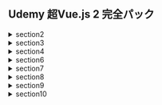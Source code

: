 ## Udemy 超Vue.js 2 完全パック
<details><summary>section2</summary>
  <div>
    <ul>
      <li>#27ウォッチャを使ってデータが変わった時に特定の処理をする</li>
      <li>#28丸かっこ（）は、二重中括弧とv-onディレクティブにおいて、いつ必要なのか</li>
      <li>#29クラスをデータにバインディング(紐付け)する方法その１。オブジェクトを渡し、真偽値を使って動的に適応させるクラスを切り替える</li>
      <li>#30クラスをデータにバインディング(紐付け)する方法その2。オブジェクトを渡し、真偽値を使って動的に適応させるクラスを切り替える</li>
      <li>#31スタイル属性を、オブジェクトを用いて動的にバインディングする</li>
      <li>#32スタイルオブジェクトをデータに書いてコードを見やすくする</li>
      <li>#33複数のスタイルオブジェクトを配列構文を用いて適応させる</li>
    </ul>
  </div>
</details>
<details><summary>section3</summary>
  <div>
    <ul>
      <li>#39templateタグを使用して、不必要な要素を加えずにv-ifを複数の要素に適応させる</li>
      <li>#44オブジェクトのv-forには、第２引数と第３引数にキーとインデックスを取る</li>
      <li>#45templateタグを使用して、不必要な要素を加えずにv-forを複数の要素に適応させる</li>
      <li>#48key属性をつける必要性を学び、予期せぬバグを起こさないv-forを作る</li>
    </ul>
  </div>
</details>
<details><summary>section4</summary>
  <div>
    <ul>
      <li>#52外側からVueインスタンスにアクセスする方法</li>
      <li>#57$mountメソッドを使用して、elプロパティの代わりにする</li>
      <li>#58templateプロパティを使って、文字列のみでテンプレートを書く</li>
      <li>#59render(描画)関数を使用して、仮想ノードを作ってDOMの描画を行う</li>
    </ul>
  </div>
</details>
<details><summary>section6</summary>
  <div>
    <ul>
      <li>#75コンポーネントを使用して、再利用可能なVueインスタンスを作る</li>
      <li>#76dataはなぜコンポーネントにおいて関数である必要があるのか</li>
      <li>#81templateはルート要素を1つにしなければならないことに注意する</li>
      <li>#82シングルファイルコンポーネントをローカル登録する</li>
      <li>#83componentsフォルダを作成して、綺麗なフォルダ構造を作る</li>
      <li>#85スコープ付きCSSと、Vue.jsがそれをどのように実装しているのかを理解する</li>
    </ul>
  </div>
</details>
<details><summary>section7</summary>
  <div>
    <ul>
      <li>#92バリデーションを使用して、プロパティに意図しない値が渡らないようにする</li>
      <li>#94$emitメソッドを使って、子から親にデータを渡す</li>
    </ul>
  </div>
</details>
<details><summary>section8</summary>
  <div>
    <ul>
      <li>#101slotを使うことで、子コンポーネントにhtmlのコードを渡すことができる</li>
      <li>#102slotは親と子のどちらのスコープにアクセスできるのか</li>
      <li>#104【名前付きスロット】v-slotを使用すれば、複数のslotを使用して複雑なデータを渡すことができる</li>
      <li>#107「スロットプロパティ」を使って、子コンポーネントのデータにアクセスする</li>
      <li>#108 スロットプロパティにおける、デフォルトスロットしかない場合の省略記法</li>
      <li>#113動的に複数のコンポーネントを切り替えるために、componentタグと、is属性を使用する</li>
      <li>#114動的コンポーネントは切り替えるごとにdestroyedされる挙動となることを理解する</li>
      <li>#115keep-aliveを使って動的コンポーネントの状態を保持する</li>
      <li>#116ライフサイクルフックのactivatedとdeactivatedを使用する</li>
    </ul>
  </div>
</details>
<details><summary>section9</summary>
  <div>
    <ul>
      <li>#119v-modelを使用して、input要素に双方向データバインディングを作成する</li>
      <li>#123textareaにv-modelを使用して複数行テキストに双方向データバインディングを作成する</li>
      <li>#124単体のチェックボックスに双方向データバインディングを作成する</li>
      <li>#125複数のチェックボックスに双方向データバインディングを作成する</li>
      <li>#126ラジオボタンに双方向データバインディングを作成する</li>
      <li>#127セレクトボックスに双方向データバインディングを作成する</li>
      <li>#128v-modelの中身がどうなっているのかを理解する</li>
      <li>#129コンポーネントでv-modelを使う方法</li>
    </ul>
  </div>
</details>
<details><summary>section10</summary>
  <div>
    <ul>
      <li>#133グローバルにカスタムディレクティブを登録する</li>
      <li>#134ディレクティブはどのように動くのか。フック関数を理解する</li>
      <li>#135関数による省略記法を使って、bindとupdateを１つのコードにする</li>
      <li>#136elを使ってDOMを直接操作し、シンプルなカスタムディレクティブを作成する</li>
      <li>#137カスタムディレクティブに、binding.valueを使ってデータを渡す</li>
      <li>#138複数の値を必要とするカスタムディレクティブにはオブジェクトを渡す</li>
      <li>#139引数をカスタムディレクティブに渡す方法</li>
      <li>#140修飾子をカスタムディレクティブに対して使えるようにする</li>
      <li>#141directivesオプションを使って、ローカルにカスタムディレクティブを登録する</li>
      <li>#142カスタムディレクティブではthisは使えないことに注意する</li>
    </ul>
  </div>
</details>
